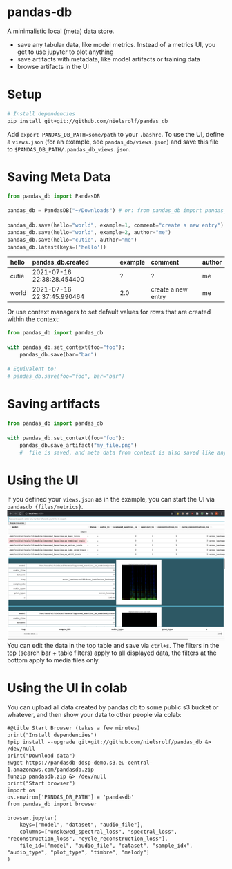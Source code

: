 # pandas-db

A minimalistic local (meta) data store.
- save any tabular data, like model metrics. Instead of a metrics UI, you get to use jupyter to plot anything
- save artifacts with metadata, like model artifacts or training data
- browse artifacts in the UI

# Setup
```sh
# Install dependencies
pip install git+git://github.com/nielsrolf/pandas_db
```
Add `export PANDAS_DB_PATH=some/path` to your `.bashrc`.
To use the UI, define a `views.json` (for an example, see `pandas_db/views.json`) and save this file to `$PANDAS_DB_PATH/.pandas_db_views.json`.

# Saving Meta Data

```python
from pandas_db import PandasDB

pandas_db = PandasDB("~/Downloads") # or: from pandas_db import pandas_db for using the defaukt path

pandas_db.save(hello="world", example=1, comment="create a new entry")
pandas_db.save(hello="world", example=2, author="me")
pandas_db.save(hello="cutie", author="me")
pandas_db.latest(keys=['hello'])
```
| hello   | pandas_db.created          | example   | comment            | author   |
|:--------|:---------------------------|:----------|:-------------------|:---------|
| cutie   | 2021-07-16 22:38:28.454400 | ?         | ?                  | me       |
| world   | 2021-07-16 22:37:45.990464 | 2.0       | create a new entry | me       |

Or use context managers to set default values for rows that are created within the context:
```python
from pandas_db import pandas_db

with pandas_db.set_context(foo="foo"):
    pandas_db.save(bar="bar")

# Equivalent to:
# pandas_db.save(foo="foo", bar="bar")
```

# Saving artifacts
```python
from pandas_db import pandas_db

with pandas_db.set_context(foo="foo"):
    pandas_db.save_artifact("my_file.png") 
    #  file is saved, and meta data from context is also saved like any tabular data

```

# Using the UI
If you defined your `views.json` as in the example, you can start the UI via `pandasdb {files/metrics}`.
![pandasdb ui](img/ui.png)
You can edit the data in the top table and save via `ctrl+s`. The filters in the top (search bar + table filters) apply to all displayed data, the filters at the bottom apply to media files only.

# Using the UI in colab
You can upload all data created by pandas db to some public s3 bucket or whatever, and then show your data to other people via colab:

```
#@title Start Browser (takes a few minutes)
print("Install dependencies")
!pip install --upgrade git+git://github.com/nielsrolf/pandas_db &> /dev/null
print("Download data")
!wget https://pandasdb-ddsp-demo.s3.eu-central-1.amazonaws.com/pandasdb.zip
!unzip pandasdb.zip &> /dev/null
print("Start browser")
import os
os.environ['PANDAS_DB_PATH'] = 'pandasdb'
from pandas_db import browser

browser.jupyter(
    keys=["model", "dataset", "audio_file"],
    columns=["unskewed_spectral_loss", "spectral_loss", "reconstruction_loss", "cycle_reconstruction_loss"],
    file_id=["model", "audio_file", "dataset", "sample_idx", "audio_type", "plot_type", "timbre", "melody"]
)
```
